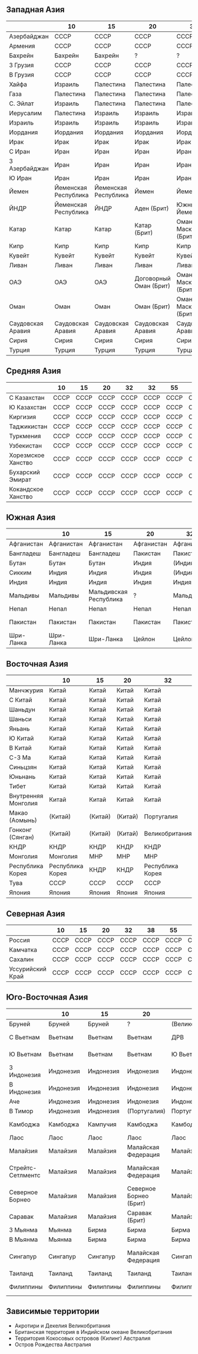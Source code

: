 ## Западная Азия

|                   |10                     |15                     |20                     |32                     |38                 |55                 |62                 |64                 |...            |...            |
|-------------------|-----------------------|-----------------------|-----------------------|-----------------------|-------------------|-------------------|-------------------|-------------------|---------------|---------------|
|Азербайджан        |СССР                   |СССР                   |СССР                   |СССР                   |СССР               |СССР               |СССР               |СССР               |СССР           |Персия         |
|Армения            |СССР                   |СССР                   |СССР                   |СССР                   |СССР               |СССР               |СССР               |СССР               |СССР           |Персия         |
|Бахрейн            |Бахрейн                |Бахрейн                |?                      |?                      |?                  |?                  |?                  |?                  |?              |?              |
|З Грузия           |СССР                   |СССР                   |СССР                   |СССР                   |СССР               |СССР               |СССР               |СССР               |СССР           |Османия        |
|В Грузия           |СССР                   |СССР                   |СССР                   |СССР                   |СССР               |СССР               |СССР               |СССР               |СССР           |Персия        |
|Хайфа              |Израиль                |Палестина              |Палестина              |Палестина              |Палестина          |Великобритания     |Великобритания     |Великобритания     |Османия        |Османия        |
|Газа               |Палестина              |Палестина              |Палестина              |Палестина              |Палестина          |Великобритания     |Великобритания     |Великобритания     |Османия        |Османия        |
|С. Эйлат           |Израиль                |Палестина              |Палестина              |Палестина              |Палестина          |Великобритания     |Великобритания     |Великобритания     |Османия        |Османия        |
|Иерусалим          |Палестина              |Израиль                |Израиль                |Израиль                |Израиль            |Великобритания     |Великобритания     |Великобритания     |Османия        |Османия        |
|Израиль            |Израиль                |Израиль                |Израиль                |Израиль                |Израиль            |Великобритания     |Великобритания     |Великобритания     |Османия        |Османия        |
|Иордания           |Иордания               |Иордания               |Иордания               |Иордания               |Иордания           |Великобритания     |Великобритания     |Великобритания     |Османия        |Османия        |
|Ирак               |Ирак                   |Ирак                   |Ирак                   |Ирак                   |Ирак               |Ирак               |Ирак               |Ирак               |Османия        |Османия        |
|С Иран             |Иран                   |Иран                   |Иран                   |Иран                   |Иран               |СССР               |Персия             |Персия             |Персия         |Персия         |
|З Азербайджан      |Иран                   |Иран                   |Иран                   |Иран                   |Иран               |СССР               |Персия             |Персия             |Персия         |Персия         |
|Ю Иран             |Иран                   |Иран                   |Иран                   |Иран                   |Иран               |Персия             |Персия             |Персия             |Персия         |Персия         |
|Йемен              |Йеменская Республика   |Йеменская Республика   |Йемен                  |Йемен                  |Йемен              |Йемен              |Йемен              |Йемен              |Йемен          |Османия        |
|ЙНДР               |Йеменская Республика   |ЙНДР                   |Аден (Брит)            |Южный Йемен            |(Великобритания)   |Великобритания     |Великобритания     |Великобритания     |Аден (Брит)    |Османия        |
|Катар              |Катар                  |Катар                  |Катар (Брит)           |Оман и Маскат (Брит)   |(Великобритания)   |Великобритания     |Великобритания     |Великобритания     |Оман           |Османия        |
|Кипр               |Кипр                   |Кипр                   |Кипр                   |Кипр                   |Кипр               |Великобритания     |Великобритания     |Великобритания     |Османия        |Османия        |
|Кувейт             |Кувейт                 |Кувейт                 |Кувейт                 |Кувейт                 |(Великобритания)   |Великобритания     |Великобритания     |Великобритания     |Османия        |Османия        |
|Ливан              |Ливан                  |Ливан                  |Ливан                  |Ливан                  |Ливан              |Ливан              |Франция            |Франция            |Османия        |Османия        |
|ОАЭ                |ОАЭ                    |ОАЭ                    |Договорный Оман (Брит) |Оман и Маскат (Брит)   |Дог. Оман (Брит)   |Великобритания     |Великобритания     |Великобритания     |Оман           |Османия        |
|Оман               |Оман                   |Оман                   |Оман (Брит)            |Оман и Маскат (Брит)   |Великобритания     |Оман               |Оман               |Оман               |Оман           |Османия        |
|Саудовская Аравия  |Саудовская Аравия      |Саудовская Аравия      |Саудовская Аравия      |Саудовская Аравия      |Саудовская Аравия  |Саудовская Аравия  |Саудовская Аравия  |Саудовская Аравия  |Неджд          |Османия        |
|Сирия              |Сирия                  |Сирия                  |Сирия                  |Сирия                  |Сирия              |Сирия              |Франция            |Франция            |Османия        |Османия        |
|Турция             |Турция                 |Турция                 |Турция                 |Турция                 |Турция             |Турция             |Турция             |Турция             |Османия        |Османия        |

## Средняя Азия

|                   |10     |15     |20     |32     |32     |55     |62     |64     |...    |...    |
|-------------------|-------|-------|-------|-------|-------|-------|-------|-------|-------|-------|
|С Казахстан        |СССР   |СССР   |СССР   |СССР   |СССР   |СССР   |СССР   |СССР   |СССР   |СССР   |
|Ю Казахстан        |СССР   |СССР   |СССР   |СССР   |СССР   |СССР   |СССР   |СССР   |СССР   |Персия |
|Киргизия           |СССР   |СССР   |СССР   |СССР   |СССР   |СССР   |СССР   |СССР   |СССР   |Персия |
|Таджикистан        |СССР   |СССР   |СССР   |СССР   |СССР   |СССР   |СССР   |СССР   |СССР   |Персия |
|Туркмения          |СССР   |СССР   |СССР   |СССР   |СССР   |СССР   |СССР   |СССР   |СССР   |Персия |
|Узбекистан         |СССР   |СССР   |СССР   |СССР   |СССР   |СССР   |СССР   |СССР   |СССР   |Персия |
|Хорезмское Ханство |СССР   |СССР   |СССР   |СССР   |СССР   |СССР   |СССР   |СССР   |Хорезм |Персия |
|Бухарский Эмират   |СССР   |СССР   |СССР   |СССР   |СССР   |СССР   |СССР   |СССР   |Бухара |Персия |
|Кокандское Ханство |СССР   |СССР   |СССР   |СССР   |СССР   |СССР   |СССР   |СССР   |Коканд |Персия |

## Южная Азия

|           |10         |15                     |20         |32         |38             |55             |62             |64             |...                |...        |
|-----------|-----------|-----------------------|-----------|-----------|---------------|---------------|---------------|---------------|-------------------|-----------|
|Афганистан |Афганистан |Афганистан             |Афганистан |Афганистан |Афганистан     |Афганистан     |Афганистан     |Афганистан     |Афганистан         |Индия      |
|Бангладеш  |Бангладеш  |Бангладеш              |Пакистан   |Пакистан   |Пакистан       |Великобритания |Великобритания |Великобритания |Индия              |Индокитай  |
|Бутан      |Бутан      |Бутан                  |Индия      |(Индия)    |Индия          |Бутан          |Бутан          |Бутан          |(Индия)            |Индия      |
|Сикким     |Индия      |Индия                  |Индия      |(Индия)    |Индия          |Великобритания |Великобритания |Великобритания |(Индия)            |Индия      |
|Индия      |Индия      |Индия                  |Индия      |Индия      |Индия          |Великобритания |Великобритания |Великобритания |(Великобритания)   |Индия      |
|Мальдивы   |Мальдивы   |Мальдивская Республика |?          |Мальдивы   |Великобритания |Великобритания |Великобритания |Великобритания |(Великобритания)   |Индия      |
|Непал      |Непал      |Непал                  |Непал      |Непал      |Непал          |Непал          |Непал          |Непал          |Непал (Брит)       |Индия      |
|Пакистан   |Пакистан   |Пакистан               |Пакистан   |Пакистан   |Пакистан       |Великобритания |Великобритания |Великобритания |Белуджистан (Брит) |Индия      |
|Шри-Ланка  |Шри-Ланка  |Шри-Ланка              |Цейлон     |Цейлон     |Цейлон         |Великобритания |Великобритания |Великобритания |(Великобритания)   |Индия      |

## Восточная Азия

|                       |10                 |15         |20         |32                 |38                 |55             |62                     |64             |...            |...            |
|-----------------------|-------------------|-----------|-----------|-------------------|-------------------|---------------|-----------------------|---------------|---------------|---------------|
|Манчжурия              |Китай              |Китай      |Китай      |Китай              |Китай              |СССР           |Манчжоу-Го             |Манчжоу-Го     |Цин            |НРВС           |
|С Китай                |Китай              |Китай      |Китай      |Китай              |Китай              |Нац. Китай     |Манчжоу-Го             |Манчжоу-Го     |Цин            |НРВС           |
|Шаньдун                |Китай              |Китай      |Китай      |Китай              |Китай              |Ком. Китай     |Япония                 |Япония         |Цин            |Китай          |
|Шаньси                 |Китай              |Китай      |Китай      |Китай              |Китай              |Ком. Китай     |Шаньси                 |Шаньси         |Цин            |Китай          |
|Яньань                 |Китай              |Китай      |Китай      |Китай              |Китай              |Нац. Китай     |Ком. Китай             |Ком. Китай     |Цин            |Китай          |
|Ю Китай                |Китай              |Китай      |Китай      |Китай              |Китай              |Нац. Китай     |Клика Гуанси           |Клика Гуанси   |Цин            |Китай          |
|В Китай                |Китай              |Китай      |Китай      |Китай              |Китай              |Нац. Китай     |Нац. Китай             |Нац. Китай     |Цин            |Китай          |
|С-З Ма                 |Китай              |Китай      |Китай      |Китай              |Китай              |С-З Ма         |С-З Ма                 |С-З Ма         |Цин            |Китай          |
|Синьцзян               |Китай              |Китай      |Китай      |Китай              |Китай              |Синьцзян       |Синьцзян               |Синьцзян       |Цин            |Китай          |
|Юньнань                |Китай              |Китай      |Китай      |Китай              |Китай              |Юньнань        |Юньнань                |Юньнань        |Цин            |Китай          |
|Тибет                  |Китай              |Китай      |Китай      |Китай              |Китай              |Тибет          |Тибет                  |Тибет          |Цин            |Китай          |
|Внутренняя Монголия    |Китай              |Китай      |Китай      |Китай              |Китай              |Ком. Китай     |Внутренняя Монголия    |Нац. Китай     |Цин            |Китай          |
|Макао (Аомынь)         |(Китай)            |(Китай)    |(Китай)    |Португалия         |?                  |Португалия     |Португалия             |Португалия     |Португалия     |Китай          |
|Гонконг (Сянган)       |(Китай)            |(Китай)    |(Китай)    |Великобритания     |?                  |Великобритания |Великобритания         |Великобритания |Великобритания |Китай          |
|КНДР                   |КНДР               |КНДР       |КНДР       |КНДР               |КНДР               |СССР           |Япония                 |Япония         |Корея (Цин)    |НРВС           |
|Монголия               |Монголия           |МНР        |МНР        |МНР                |МНР                |Монголия       |Монголия               |Монголия       |Цин            |Китай          |
|Республика Корея       |Республика Корея   |КНДР       |КНДР       |Республика Корея   |Республика Корея   |США            |Япония                 |Япония         |Корея (Цин)    |НРВС           |
|Тува                   |СССР               |СССР       |СССР       |СССР               |СССР               |СССР           |Тува                   |Тува           |Цин            |Тува           |           
|Япония                 |Япония             |Япония     |Япония     |Япония             |Япония             |США            |Япония                 |Япония         |Япония         |НРВС           |

## Северная Азия

|                   |10     |15     |20     |32     |38     |55     |62     |64     |...    |...    |
|-------------------|-------|-------|-------|-------|-------|-------|-------|-------|-------|-------|
|Россия             |СССР   |СССР   |СССР   |СССР   |СССР   |СССР   |СССР   |СССР   |СССР   |СССР   |
|Камчатка           |СССР   |СССР   |СССР   |СССР   |СССР   |СССР   |СССР   |СССР   |СССР   |НРВС   |
|Сахалин            |СССР   |СССР   |СССР   |СССР   |СССР   |СССР   |СССР   |СССР   |СССР   |НРВС   |
|Уссурийский Край   |СССР   |СССР   |СССР   |СССР   |СССР   |СССР   |СССР   |СССР   |СССР   |НРВС   |

## Юго-Восточная Азия

|                   |10         |15         |20                     |32                 |38             |55             |62             |64             |...                        |...            |
|-------------------|-----------|-----------|-----------------------|-------------------|---------------|---------------|---------------|---------------|---------------------------|---------------|
|Бруней             |Бруней     |Бруней     |?                      |(Великобритания)   |Великобритания |Бруней         |Великобритания |Великобритания |Бруней                     |НРВС           |
|С Вьетнам          |Вьетнам    |Вьетнам    |Вьетнам                |ДРВ                |ДРВ            |Франция        |Франция        |Франция        |Вьетнам (Цин)              |Индокитай      |
|Ю Вьетнам          |Вьетнам    |Вьетнам    |Вьетнам                |Ю Вьетнам          |Ю Вьетнам      |Франция        |Франция        |Франция        |Кохинхина (Фр)             |Индокитай      |
|З Индонезия        |Индонезия  |Индонезия  |Индонезия              |Индонезия          |Индонезия      |Нидерланды     |Нидерланды     |Нидерланды     |Нидерланды                 |НРВС           |
|В Индонезия        |Индонезия  |Индонезия  |Индонезия              |Индонезия          |Индонезия      |Нидерланды     |Нидерланды     |Нидерланды     |Нидерланды                 |Австралазия    |
|Аче                |Индонезия  |Индонезия  |Индонезия              |Индонезия          |Индонезия      |Нидерланды     |Нидерланды     |Нидерланды     |Аче                        |Индокитай      |
|В Тимор            |Индонезия  |Индонезия  |(Португалия)           |Португалия         |?              |Португалия     |Португалия     |Португалия     |Португалия                 |Индокитай      |
|Камбоджа           |Камбоджа   |Кампучия   |Камбоджа               |Камбоджа           |Камбоджа       |Камбоджа       |Франция        |Франция        |Камбоджа (Фр)              |Индокитай      |
|Лаос               |Лаос       |Лаос       |Лаос                   |Лаос               |Лаос           |Франция        |Франция        |Франция        |Лаос                       |Индокитай      |
|Малайзия           |Малайзия   |Малайзия   |Малайская Федерация    |Малайзия           |Малайя         |Великобритания |Великобритания |Великобритания |Южная Малакка              |Индокитай      |
|Стрейтс-Сетлментс  |Малайзия   |Малайзия   |Малайская Федерация    |Малайзия           |Малайя         |Великобритания |Великобритания |Великобритания |Стрейтс-Сетлментс (Брит)   |Индокитай      |
|Северное Борнео    |Малайзия   |Малайзия   |Северное Борнео (Брит) |Малайзия           |Великобритания |Великобритания |Великобритания |Великобритания |-                          |НРВС           |
|Саравак            |Малайзия   |Малайзия   |Саравак (Брит)         |Малайзия           |Великобритания |Великобритания |Великобритания |Великобритания |-                          |НРВС           |
|З Мьянма           |Мьянма     |Бирма      |Бирма                  |Бирма              |Бирма          |Великобритания |Великобритания |Великобритания |Бирма (Цин)                |Индокитай      |
|В Мьянма           |Мьянма     |Бирма      |Бирма                  |Бирма              |Бирма          |Великобритания |Великобритания |Великобритания |Индия                      |Индокитай      |
|Сингапур           |Сингапур   |Сингапур   |Малайская Федерация    |Сингапур           |Малайя         |Великобритания |Великобритания |Великобритания |Стрейтс-Сетлментс (Брит)   |Индокитай      |
|Таиланд            |Таиланд    |Таиланд    |Таиланд                |Таиланд            |Таиланд        |Сиам           |Сиам           |Сиам           |Сиам                       |Индокитай      |
|Филиппины          |Филиппины  |Филиппины  |Филиппины              |Филиппины          |Филиппины      |Филиппины      |Филиппины      |Филиппины      |Филиппины (Исп)            |НРВС           |

## Зависимые территории

*   Акротири и Декелия                          Великобритания
*   Британская территория в Индийском океане    Великобритания
*   Территория Кокосовых островов (Килинг)      Австралия
*   Остров Рождества                            Австралия
